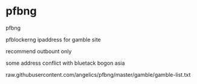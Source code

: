 # pfbng
pfbng

pfblockerng ipaddress for gamble site

recommend outbount only

some address conflict with 
bluetack bogon
asia

raw.githubusercontent.com/angelics/pfbng/master/gamble/gamble-list.txt
